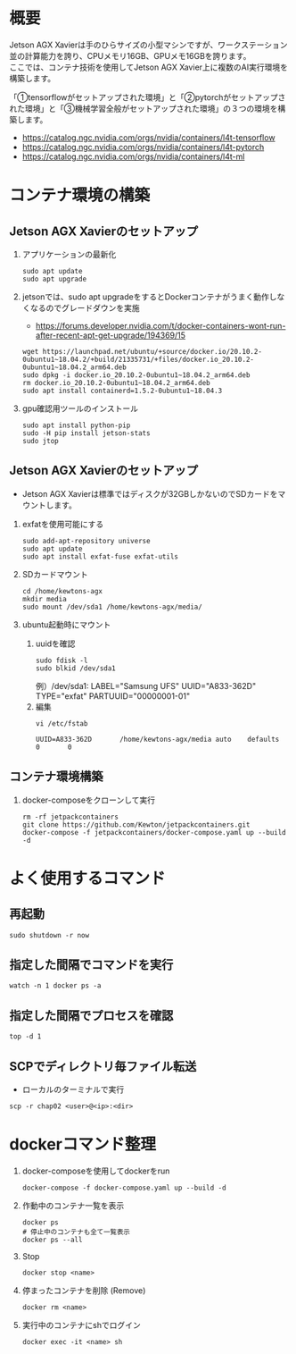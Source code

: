 # 概要
Jetson AGX Xavierは手のひらサイズの小型マシンですが、ワークステーション並の計算能力を誇り、CPUメモリ16GB、GPUメモ16GBを誇ります。<br>
ここでは、コンテナ技術を使用してJetson AGX Xavier上に複数のAI実行環境を構築します。<br>

「①tensorflowがセットアップされた環境」と「②pytorchがセットアップされた環境」と「③機械学習全般がセットアップされた環境」の３つの環境を構築します。<br>

- https://catalog.ngc.nvidia.com/orgs/nvidia/containers/l4t-tensorflow
- https://catalog.ngc.nvidia.com/orgs/nvidia/containers/l4t-pytorch
- https://catalog.ngc.nvidia.com/orgs/nvidia/containers/l4t-ml

# コンテナ環境の構築
## Jetson AGX Xavierのセットアップ
1. アプリケーションの最新化
    ```
    sudo apt update
    sudo apt upgrade
    ```

1. jetsonでは、sudo apt upgradeをするとDockerコンテナがうまく動作しなくなるのでグレードダウンを実施
    - https://forums.developer.nvidia.com/t/docker-containers-wont-run-after-recent-apt-get-upgrade/194369/15
    ```
    wget https://launchpad.net/ubuntu/+source/docker.io/20.10.2-0ubuntu1~18.04.2/+build/21335731/+files/docker.io_20.10.2-0ubuntu1~18.04.2_arm64.deb
    sudo dpkg -i docker.io_20.10.2-0ubuntu1~18.04.2_arm64.deb
    rm docker.io_20.10.2-0ubuntu1~18.04.2_arm64.deb
    sudo apt install containerd=1.5.2-0ubuntu1~18.04.3
    ```
1. gpu確認用ツールのインストール
    ```
    sudo apt install python-pip
    sudo -H pip install jetson-stats
    sudo jtop
    ```
## Jetson AGX Xavierのセットアップ
- Jetson AGX Xavierは標準ではディスクが32GBしかないのでSDカードをマウントします。
1. exfatを使用可能にする
    ```
    sudo add-apt-repository universe
    sudo apt update
    sudo apt install exfat-fuse exfat-utils
    ```

1. SDカードマウント
    ```
    cd /home/kewtons-agx
    mkdir media
    sudo mount /dev/sda1 /home/kewtons-agx/media/
    ```

1. ubuntu起動時にマウント
    1. uuidを確認
        ```
        sudo fdisk -l
        sudo blkid /dev/sda1
        ```
        例）/dev/sda1: LABEL="Samsung UFS" UUID="A833-362D" TYPE="exfat" PARTUUID="00000001-01"
    1. 編集
        ```
        vi /etc/fstab
        ```
        ```
        UUID=A833-362D       /home/kewtons-agx/media auto    defaults        0       0
        ```
## コンテナ環境構築
1. docker-composeをクローンして実行
    ```
    rm -rf jetpackcontainers
    git clone https://github.com/Kewton/jetpackcontainers.git
    docker-compose -f jetpackcontainers/docker-compose.yaml up --build -d
    ```

# よく使用するコマンド
## 再起動
```
sudo shutdown -r now
```

## 指定した間隔でコマンドを実行
```
watch -n 1 docker ps -a
```

## 指定した間隔でプロセスを確認
```
top -d 1
```

## SCPでディレクトリ毎ファイル転送
- ローカルのターミナルで実行
```
scp -r chap02 <user>@<ip>:<dir>
```

# dockerコマンド整理
1. docker-composeを使用してdockerをrun
    ```
    docker-compose -f docker-compose.yaml up --build -d
    ```
1. 作動中のコンテナ一覧を表示
    ```
    docker ps
    # 停止中のコンテナも全て一覧表示
    docker ps --all
    ```
1. Stop
    ```
    docker stop <name>
    ```
1. 停まったコンテナを削除 (Remove)
    ```
    docker rm <name>
    ```
1. 実行中のコンテナにshでログイン
    ```
    docker exec -it <name> sh
    ```
